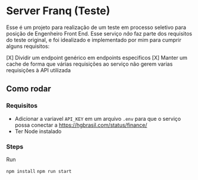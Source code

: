 # Server Franq (Teste)

Esse é um projeto para realização de um teste em processo seletivo para posição de Engenheiro Front End. Esse serviço _não_ faz parte dos requisitos do teste original, e foi idealizado e implementado por mim para cumprir alguns requisitos:

[X] Dividir um endpoint genérico em endpoints especificos
[X] Manter um cache de forma que várias requisições ao serviço não gerem varias requisições à API utilizada

## Como rodar

### Requisitos

- Adicionar a variavel `API_KEY` em um arquivo `.env` para que o serviço possa conectar a https://hgbrasil.com/status/finance/
- Ter Node instalado

### Steps

Run

`npm install`
`npm run start`
